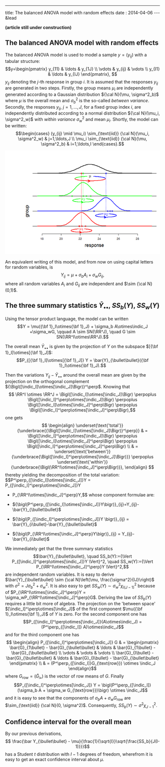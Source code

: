 ---
title: The balanced ANOVA model with random effects 
date : 2014-04-06
--- &lead

**(article still under construction)**






## The balanced ANOVA model with random effects  

The balanced ANOVA model is used to model a sample $y=(y_{ij})$ with a tabular structure:
$$y=\begin{pmatrix}
y_{11} & \ldots & y_{1J} \\
\vdots & y_{ij} & \vdots \\
y_{I1} & \ldots & y_{IJ}
\end{pmatrix},
$$
$y_{ij}$ denoting the $j$-th response in group $i$. 
It is assumed that the responses $y_{ij}$ are generated in two steps. 
Firstly, the group means $\mu_i$ are independently generated according to a Gaussian 
distribution ${\cal N}(\mu, \sigma^2_b)$ where $\mu$ is the overall mean and 
$\sigma^2_b$ is the so-called *between variance*. 
Secondly, the responses $y_{ij}$, $j =1,\ldots,J$, for a fixed group index 
$i$, are independently distributed according to  a normal distribution 
${\cal N}(\mu_i, \sigma^2_w)$ with *within variance* $\sigma^2_w$ and mean
$\mu_i$. Shortly, the model can be written:
 $$\begin{cases}
 (y_{ij} \mid \mu_i) \sim_{\text{iid}} {\cal N}(\mu_i, \sigma^2_w) & j=1,\ldots,J \\ 
\mu_i \sim_{\text{iid}} {\cal N}(\mu, \sigma^2_b) & i=1,\ldots,I
\end{cases}.$$

![plot of chunk anovarandommodel](assets/fig/AV1random-anovarandommodel.png) 



An equivalent writing of this model, and from now on using capital letters for random 
variables, is 
$$Y_{ij} = \mu + \sigma_bA_{i} + \sigma_wG_{ij},$$
where all random variables $A_i$ and $G_{ij}$ are independent and $\sim {\cal N}(0,1)$. 



## The three summary statistics $\bar{Y}_{\bullet\bullet}$, $SS_b(Y)$, $SS_w(Y)$

Using the tensor product language,  the model can be written 
$$Y = \mu({\bf 1}_I\otimes{\bf 1}_J) + \sigma_b A\otimes\indic_J +\sigma_wG, 
\qquad A \sim SN(\RR^J), \quad G \sim SN(\RR^I\otimes\RR^J).$$


The overall mean $\bar{Y}_{\bullet\bullet}$ is given by the projection of $Y$ on the subspace 
$[{\bf 1}_I]\otimes[{\bf 1}_J]$:  
$$P_{[{\bf 1}_I]\otimes[{\bf 1}_J]} Y = \bar{Y}_{\bullet\bullet}({\bf 1}_I\otimes{\bf 1}_J).$$

Then the variations $Y_{ij}-\bar{Y}_{\bullet\bullet}$ around the overall mean are given by the projection on the orthogonal complement ${\Bigl([\indic_I]\otimes[\indic_J]\Bigr)}^\perp$. 
Knowing that 
$$ \RR^I \otimes \RR^J  = 
\Bigl([\indic_I]\otimes[\indic_J]\Bigr) 
\perpoplus \Bigl([\indic_I]^\perp\otimes[\indic_J]\Bigr) 
\perpoplus \Bigl([\indic_I]\otimes[\indic_J]^\perp\Bigr) 
\perpoplus \Bigl([\indic_I]^\perp\otimes[\indic_J]^\perp\Bigr),$$
one gets
$$
\begin{align}
\underset{\text{'total'}}{\underbrace{{\Bigl([\indic_I]\otimes[\indic_J]\Bigr)}^\perp}}  & = 
\Bigl([\indic_I]^\perp\otimes[\indic_J]\Bigr) 
\perpoplus \Bigl([\indic_I]\otimes[\indic_J]^\perp\Bigr) 
\perpoplus \Bigl([\indic_I]^\perp\otimes[\indic_J]^\perp\Bigr) \\
& =  \underset{\text{'between'}}{\underbrace{\Bigl([\indic_I]^\perp\otimes[\indic_J]\Bigr)}} 
\perpoplus 
\underset{\text{'within'}}{\underbrace{\Bigl(\RR^I\otimes[\indic_J]^\perp\Bigr)}},
\end{align}
$$
thereby yielding the decomposition of the total variation:
$$P^\perp_{[\indic_I]\otimes[\indic_J]}Y = 
P_{[\indic_I]^\perp\otimes[\indic_J]}Y 
+ P_{\RR^I\otimes[\indic_J]^\perp}Y,$$
whose component formulae are: 

* ${\bigl(P^\perp_{[\indic_I]\otimes[\indic_J]}Y\bigr)}_{ij}=Y_{ij}-\bar{Y}_{\bullet\bullet}$

* ${\bigl(P_{[\indic_I]^\perp\otimes[\indic_J]}Y \bigr)}_{ij} = \bar{Y}_{i\bullet}-\bar{Y}_{\bullet\bullet}$ 

* ${\bigl(P_{\RR^I\otimes[\indic_J]^\perp}Y\bigr)}_{ij} = Y_{ij}-\bar{Y}_{i\bullet}$ 

We immediately get that the three summary statistics 
$$\bar{Y}_{\bullet\bullet}, \quad 
SS_b(Y):={\Vert P_{[\indic_I]^\perp\otimes[\indic_J]}Y  \Vert}^2, \quad 
SS_w(Y):={\Vert P_{\RR^I\otimes[\indic_J]^\perp}Y \Vert}^2,$$
are independent random variables. 
It is easy to derive $\bar{Y}_{\bullet\bullet} \sim {\cal N}\left(\mu, \frac{\sigma^2}{IJ}\right)$ with $\sigma^2=J\sigma^2_b+\sigma^2_w$. 
It is also easy to get $SS_w(Y) \sim \sigma^2_w\chi^2_{I(J-1)}$ because of 
$P_{\RR^I\otimes[\indic_J]^\perp}Y = \sigma_wP_{\RR^I\otimes[\indic_J]^\perp}G$. 
Deriving the law of $SS_b(Y)$ requires a little bit more of algebra. 
The projection on the 'between space' $[\indic_I]^\perp\otimes[\indic_J]$ of the first component $\mu({\bf 1}_I\otimes{\bf 1}_J)$ of $Y$ is zero. 
For the second component one has 
$$P_{[\indic_I]^\perp\otimes[\indic_J]}(A\otimes\indic_J)
= (P^\perp_{[\indic_I]} A)\otimes\indic_J$$
and for the third component one has 
$$
\begin{align}
P_{[\indic_I]^\perp\otimes[\indic_J]} G 
& = \begin{pmatrix} 
\bar{G}_{1\bullet} - \bar{G}_{\bullet\bullet} & \ldots & \bar{G}_{1\bullet} - \bar{G}_{\bullet\bullet} \\
\vdots & \vdots & \vdots \\
\bar{G}_{I\bullet} - \bar{G}_{\bullet\bullet} & \ldots & \bar{G}_{I\bullet} - \bar{G}_{\bullet\bullet} 
\end{pmatrix} \\
& = (P^\perp_{[\indic_I]}G_{\text{row}}) \otimes \indic_J
\end{align}$$
where $G_{\text{row}} = (\bar{G}_{i\bullet})$ is the vector of row means of $G$. 
Finally 
$$P_{[\indic_I]^\perp\otimes[\indic_J]} Y 
= \bigl(P^\perp_{[\indic_I]}(\sigma_b A + \sigma_w G_{\text{row}})\bigr) \otimes \indic_J$$
and it is easy to see that the components of $\sigma_b A + \sigma_w G_{\text{row}}$ are 
$\sim_{\text{iid}} {\cal N}(0, \sigma^2)$. 
Consequently, $SS_b(Y) \sim \sigma^2\chi^2_{J-1}$. 


## Confidence interval for the overall mean 

By our previous derivations, 
$$ \frac{\bar Y_{\bullet\bullet}  - \mu}{\frac{1}{\sqrt{I}}\sqrt{\frac{SS_b}{J(I-1)}}}$$
has a Student $t$ distribution with $I-1$ degrees of freedom, wherefrom it is easy to get an exact confidence interval about $\mu$.
